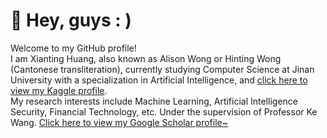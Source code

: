 
# :star2: Hey, guys : )

Welcome to my GitHub profile!   
I am Xianting Huang, also known as Alison Wong or Hinting Wong (Cantonese transliteration), currently studying Computer Science at Jinan University with a specialization in Artificial Intelligence, and [click here to view my Kaggle profile](https://www.kaggle.com/sinakaggler).   
My research interests include Machine Learning, Artificial Intelligence Security, Financial Technology, etc. Under the supervision of Professor Ke Wang. [Click here to view my Google Scholar profile~](https://scholar.google.com/citations?user=Vamhs-sAAAAJ&hl=en&oi=sra)




